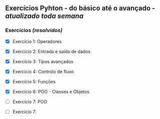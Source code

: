 ## Exercícios Pyhton - do básico até o avançado - *atualizado toda semana*

### **Exercícios _(resolvidos)_**

- [x] Exercício 1: Operadores

- [x] Exercício 2: Entrada e saída de dados

- [x] Exercício 3: Tipos avançados

- [x] Exercício 4: Controlo de fluxo

- [x] Exercício 5: Funções

- [x] Exercício 6: POO - Classes e Objetos

- [ ] Exercício 7: POO

- [ ] Exercício 7:
